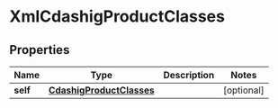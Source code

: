 
# XmlCdashigProductClasses

## Properties
| Name | Type | Description | Notes |
| ------------ | ------------- | ------------- | ------------- |
| **self** | [**CdashigProductClasses**](CdashigProductClasses.md) |  |  [optional] |



